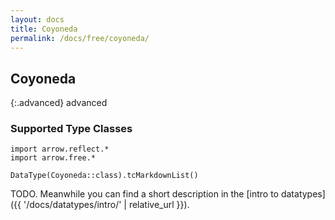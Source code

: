 ```yaml
---
layout: docs
title: Coyoneda
permalink: /docs/free/coyoneda/
---
```


## Coyoneda

{:.advanced}
advanced

### Supported Type Classes

```kotlin:ank:replace
import arrow.reflect.*
import arrow.free.*

DataType(Coyoneda::class).tcMarkdownList()
```

TODO. Meanwhile you can find a short description in the [intro to datatypes]({{ '/docs/datatypes/intro/' | relative_url }}).
